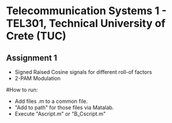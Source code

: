  # Telecommunication Systems 1 - TEL301, Technical University of Crete (TUC)
## Assignment 1

  - Signed Raised Cosine signals for different roll-of factors
  - 2-PAM Modulation




#How to run:
 - Add files .m to a common file.
 - "Add to path" for those files via Matalab.
 - Execute "Ascript.m" or "B_Cscript.m"
